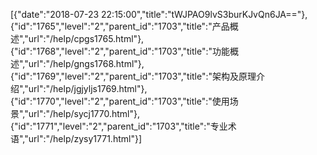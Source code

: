 [{"date":"2018-07-23 22:15:00","title":"tWJPAO9lvS3burKJvQn6JA=="},{"id":"1765","level":"2","parent_id":"1703","title":"产品概述","url":"/help/cpgs1765.html"},{"id":"1768","level":"2","parent_id":"1703","title":"功能概述","url":"/help/gngs1768.html"},{"id":"1769","level":"2","parent_id":"1703","title":"架构及原理介绍","url":"/help/jgjyljs1769.html"},{"id":"1770","level":"2","parent_id":"1703","title":"使用场景","url":"/help/sycj1770.html"},{"id":"1771","level":"2","parent_id":"1703","title":"专业术语","url":"/help/zysy1771.html"}]